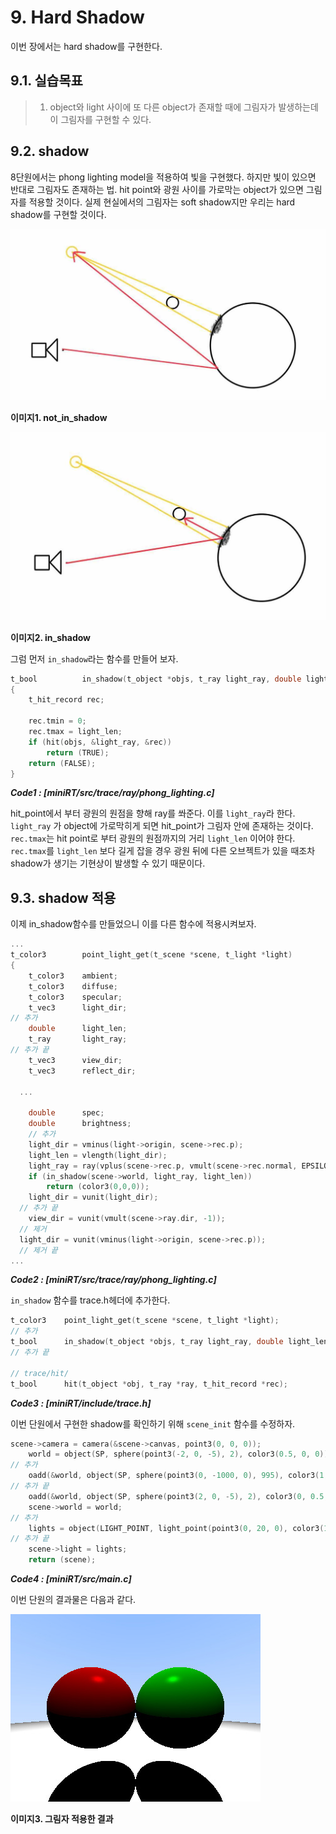 # 9. Hard Shadow

이번 장에서는 hard shadow를 구현한다.

## 9.1. 실습목표

>1. object와 light 사이에 또 다른 object가 존재할 때에 그림자가 발생하는데 이 그림자를 구현할 수 있다.

## 9.2. shadow

8단원에서는 phong lighting model을 적용하여 빛을 구현했다. 하지만 빛이 있으면 반대로 그림자도 존재하는 법. hit point와 광원 사이를 가로막는 object가 있으면 그림자를 적용할 것이다. 실제 현실에서의 그림자는 soft shadow지만 우리는 hard shadow를 구현할 것이다.



![not_in_shadow](./images/09_image1.jpg)

**이미지1. not_in_shadow**



![in_shadow](./images/09_image2.jpg)

**이미지2. in_shadow**



그럼 먼저 `in_shadow`라는 함수를 만들어 보자.

```c
t_bool          in_shadow(t_object *objs, t_ray light_ray, double light_len)
{
    t_hit_record rec;

    rec.tmin = 0;
    rec.tmax = light_len;
    if (hit(objs, &light_ray, &rec))
        return (TRUE);
    return (FALSE);
}
```

***Code1 : [miniRT/src/trace/ray/phong_lighting.c]***

hit_point에서 부터 광원의 원점을 향해 ray를 쏴준다. 이를 `light_ray`라 한다.  `light_ray` 가 object에 가로막히게 되면 hit_point가 그림자 안에 존재하는 것이다. `rec.tmax`는 hit point로 부터 광원의 원점까지의 거리 `light_len` 이어야 한다. `rec.tmax`를  `light_len` 보다 길게 잡을 경우 광원 뒤에 다른 오브젝트가 있을 때조차 shadow가 생기는 기현상이 발생할 수 있기 때문이다.

## 9.3. shadow 적용

이제 in_shadow함수를 만들었으니 이를 다른 함수에 적용시켜보자.

```c
...
t_color3        point_light_get(t_scene *scene, t_light *light)
{
    t_color3    ambient;
    t_color3    diffuse;
    t_color3    specular;
    t_vec3      light_dir;
// 추가
    double      light_len;
    t_ray       light_ray;
// 추가 끝
    t_vec3      view_dir;
    t_vec3      reflect_dir;

  ...

    double      spec;
    double      brightness;
    // 추가
    light_dir = vminus(light->origin, scene->rec.p);
    light_len = vlength(light_dir);
    light_ray = ray(vplus(scene->rec.p, vmult(scene->rec.normal, EPSILON)), light_dir);
    if (in_shadow(scene->world, light_ray, light_len))
        return (color3(0,0,0));
    light_dir = vunit(light_dir);
  // 추가 끝
    view_dir = vunit(vmult(scene->ray.dir, -1));
  // 제거
  light_dir = vunit(vminus(light->origin, scene->rec.p));
  // 제거 끝
...
```

***Code2 : [miniRT/src/trace/ray/phong_lighting.c]***



`in_shadow` 함수를 trace.h헤더에 추가한다.

``` c
t_color3    point_light_get(t_scene *scene, t_light *light);
// 추가
t_bool      in_shadow(t_object *objs, t_ray light_ray, double light_len);
// 추가 끝

// trace/hit/
t_bool      hit(t_object *obj, t_ray *ray, t_hit_record *rec);
```

***Code3 : [miniRT/include/trace.h]***



이번 단원에서 구현한 shadow를 확인하기 위해 `scene_init` 함수를 수정하자.

``` c
scene->camera = camera(&scene->canvas, point3(0, 0, 0));
    world = object(SP, sphere(point3(-2, 0, -5), 2), color3(0.5, 0, 0)); // world 에 구1 추가
// 추가
    oadd(&world, object(SP, sphere(point3(0, -1000, 0), 995), color3(1, 1, 1))); // world 에 구3 추가
// 추가 끝
    oadd(&world, object(SP, sphere(point3(2, 0, -5), 2), color3(0, 0.5, 0))); // world 에 구2 추가
    scene->world = world;
// 추가
    lights = object(LIGHT_POINT, light_point(point3(0, 20, 0), color3(1, 1, 1), 0.5), color3(0, 0, 0)); // 더미 albedo
// 추가 끝
    scene->light = lights;
    return (scene);
```

***Code4 :  [miniRT/src/main.c]***





이번 단원의 결과물은 다음과 같다.

![in_shadow](./images/09_image3.jpg)

**이미지3. 그림자 적용한 결과**
